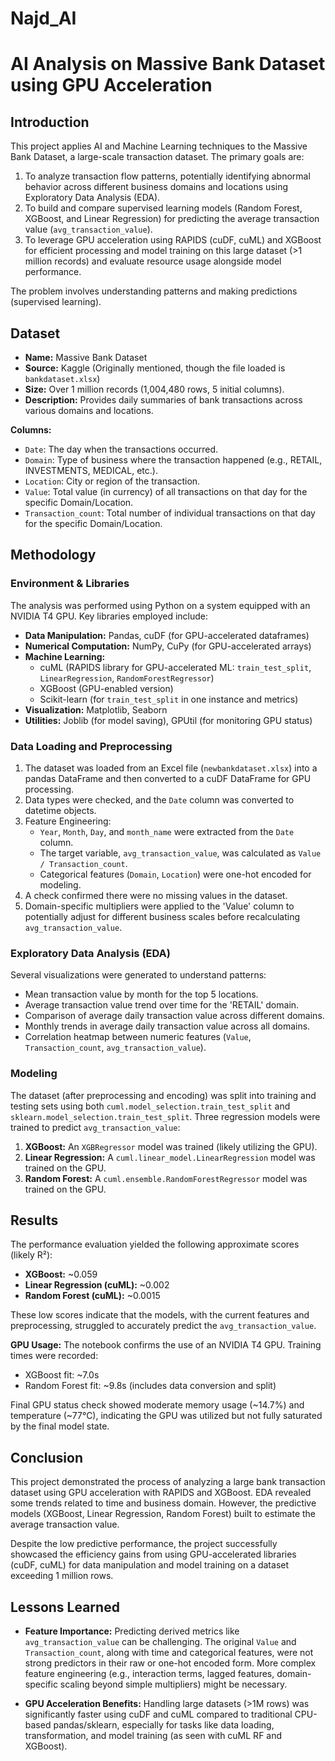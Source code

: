 # Najd_AI

# AI Analysis on Massive Bank Dataset using GPU Acceleration

## Introduction

This project applies AI and Machine Learning techniques to the Massive Bank Dataset, a large-scale transaction dataset. The primary goals are:

1.  To analyze transaction flow patterns, potentially identifying abnormal behavior across different business domains and locations using Exploratory Data Analysis (EDA).
2.  To build and compare supervised learning models (Random Forest, XGBoost, and Linear Regression) for predicting the average transaction value (`avg_transaction_value`).
3.  To leverage GPU acceleration using RAPIDS (cuDF, cuML) and XGBoost for efficient processing and model training on this large dataset (>1 million records) and evaluate resource usage alongside model performance.

The problem involves understanding patterns and making predictions (supervised learning).

## Dataset

*   **Name:** Massive Bank Dataset
*   **Source:** Kaggle (Originally mentioned, though the file loaded is `bankdataset.xlsx`)
*   **Size:** Over 1 million records (1,004,480 rows, 5 initial columns).
*   **Description:** Provides daily summaries of bank transactions across various domains and locations.

**Columns:**
*   `Date`: The day when the transactions occurred.
*   `Domain`: Type of business where the transaction happened (e.g., RETAIL, INVESTMENTS, MEDICAL, etc.).
*   `Location`: City or region of the transaction.
*   `Value`: Total value (in currency) of all transactions on that day for the specific Domain/Location.
*   `Transaction_count`: Total number of individual transactions on that day for the specific Domain/Location.

## Methodology

### Environment & Libraries
The analysis was performed using Python on a system equipped with an NVIDIA T4 GPU. Key libraries employed include:
*   **Data Manipulation:** Pandas, cuDF (for GPU-accelerated dataframes)
*   **Numerical Computation:** NumPy, CuPy (for GPU-accelerated arrays)
*   **Machine Learning:**
    *   cuML (RAPIDS library for GPU-accelerated ML: `train_test_split`, `LinearRegression`, `RandomForestRegressor`)
    *   XGBoost (GPU-enabled version)
    *   Scikit-learn (for `train_test_split` in one instance and metrics)
*   **Visualization:** Matplotlib, Seaborn
*   **Utilities:** Joblib (for model saving), GPUtil (for monitoring GPU status)

### Data Loading and Preprocessing
1.  The dataset was loaded from an Excel file (`newbankdataset.xlsx`) into a pandas DataFrame and then converted to a cuDF DataFrame for GPU processing.
2.  Data types were checked, and the `Date` column was converted to datetime objects.
3.  Feature Engineering:
    *   `Year`, `Month`, `Day`, and `month_name` were extracted from the `Date` column.
    *   The target variable, `avg_transaction_value`, was calculated as `Value / Transaction_count`.
    *   Categorical features (`Domain`, `Location`) were one-hot encoded for modeling.
4.  A check confirmed there were no missing values in the dataset.
5.  Domain-specific multipliers were applied to the 'Value' column to potentially adjust for different business scales before recalculating `avg_transaction_value`.

### Exploratory Data Analysis (EDA)
Several visualizations were generated to understand patterns:
*   Mean transaction value by month for the top 5 locations.
*   Average transaction value trend over time for the 'RETAIL' domain.
*   Comparison of average daily transaction value across different domains.
*   Monthly trends in average daily transaction value across all domains.
*   Correlation heatmap between numeric features (`Value`, `Transaction_count`, `avg_transaction_value`).

### Modeling
The dataset (after preprocessing and encoding) was split into training and testing sets using both `cuml.model_selection.train_test_split` and `sklearn.model_selection.train_test_split`. Three regression models were trained to predict `avg_transaction_value`:

1.  **XGBoost:** An `XGBRegressor` model was trained (likely utilizing the GPU).
2.  **Linear Regression:** A `cuml.linear_model.LinearRegression` model was trained on the GPU.
3.  **Random Forest:** A `cuml.ensemble.RandomForestRegressor` model was trained on the GPU.


## Results

The performance evaluation yielded the following approximate scores (likely R²):

*   **XGBoost:** ~0.059
*   **Linear Regression (cuML):** ~0.002
*   **Random Forest (cuML):** ~0.0015

These low scores indicate that the models, with the current features and preprocessing, struggled to accurately predict the `avg_transaction_value`.

**GPU Usage:**
The notebook confirms the use of an NVIDIA T4 GPU. Training times were recorded:
*   XGBoost fit: ~7.0s
*   Random Forest fit: ~9.8s (includes data conversion and split)

Final GPU status check showed moderate memory usage (~14.7%) and temperature (~77°C), indicating the GPU was utilized but not fully saturated by the final model state.

## Conclusion

This project demonstrated the process of analyzing a large bank transaction dataset using GPU acceleration with RAPIDS and XGBoost. EDA revealed some trends related to time and business domain. However, the predictive models (XGBoost, Linear Regression, Random Forest) built to estimate the average transaction value.

Despite the low predictive performance, the project successfully showcased the efficiency gains from using GPU-accelerated libraries (cuDF, cuML) for data manipulation and model training on a dataset exceeding 1 million rows.

## Lessons Learned

*   **Feature Importance:** Predicting derived metrics like `avg_transaction_value` can be challenging. The original `Value` and `Transaction_count`, along with time and categorical features, were not strong predictors in their raw or one-hot encoded form. More complex feature engineering (e.g., interaction terms, lagged features, domain-specific scaling beyond simple multipliers) might be necessary.

*   **GPU Acceleration Benefits:** Handling large datasets (>1M rows) was significantly faster using cuDF and cuML compared to traditional CPU-based pandas/sklearn, especially for tasks like data loading, transformation, and model training (as seen with cuML RF and XGBoost).
